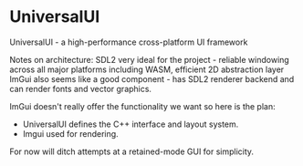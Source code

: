 # UniversalUI
UniversalUI - a high-performance cross-platform UI framework

Notes on architecture:
SDL2 very ideal for the project - reliable windowing across all major platforms including WASM, efficient 2D abstraction layer
ImGui also seems like a good component - has SDL2 renderer backend and can render fonts and vector graphics.

ImGui doesn't really offer the functionality we want so here is the plan:
- UniversalUI defines the C++ interface and layout system.
- Imgui used for rendering.

For now will ditch attempts at a retained-mode GUI for simplicity.